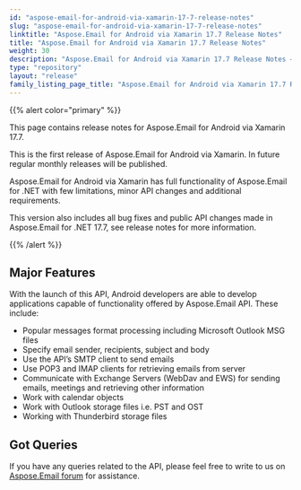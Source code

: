 ```yaml
---
id: "aspose-email-for-android-via-xamarin-17-7-release-notes"
slug: "aspose-email-for-android-via-xamarin-17-7-release-notes"
linktitle: "Aspose.Email for Android via Xamarin 17.7 Release Notes"
title: "Aspose.Email for Android via Xamarin 17.7 Release Notes"
weight: 30
description: "Aspose.Email for Android via Xamarin 17.7 Release Notes – the latest updates and fixes."
type: "repository"
layout: "release"
family_listing_page_title: "Aspose.Email for Android via Xamarin 17.7 Release Notes"
---
```


{{% alert color="primary" %}}

This page contains release notes for Aspose.Email for Android via Xamarin 17.7.

This is the first release of Aspose.Email for Android via Xamarin. In future regular monthly releases will be published.

Aspose.Email for Android via Xamarin has full functionality of Aspose.Email for .NET with few limitations, minor API changes and additional requirements.

This version also includes all bug fixes and public API changes made in Aspose.Email for .NET 17.7, see release notes for more information.

{{% /alert %}}
## **Major Features**
With the launch of this API, Android developers are able to develop applications capable of functionality offered by Aspose.Email API. These include:

- Popular messages format processing including Microsoft Outlook MSG files
- Specify email sender, recipients, subject and body
- Use the API’s SMTP client to send emails
- Use POP3 and IMAP clients for retrieving emails from server
- Communicate with Exchange Servers (WebDav and EWS) for sending emails, meetings and retrieving other information
- Work with calendar objects
- Work with Outlook storage files i.e. PST and OST
- Working with Thunderbird storage files
## **Got Queries**
If you have any queries related to the API, please feel free to write to us on [Aspose.Email forum](https://forum.aspose.com/c/email/12) for assistance.
